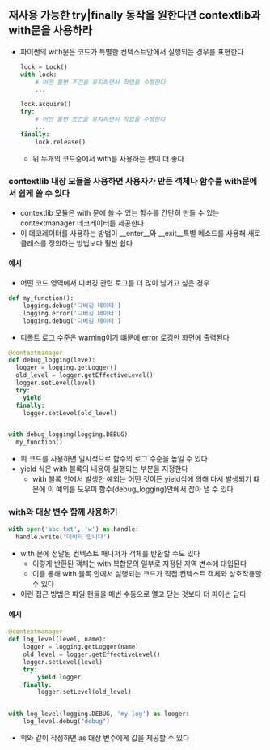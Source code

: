## 재사용 가능한 try|finally 동작을 원한다면 contextlib과 with문을 사용하라

- 파이썬의 with문은 코드가 특별한 컨텍스트안에서 실행되는 경우를 표현한다
    ```python
    lock = Lock()
    with lock:
        # 어떤 불변 조건을 유지하면서 작업을 수행한다 
        ...
    ```
    ```python
    lock.acquire()
    try:
        # 어떤 불변 조건을 유지하면서 작업을 수행한다 
        ...
    finally:
        lock.release()
    ```
  - 위 두개의 코드중에서 with를 사용하는 편이 더 좋다

### contextlib 내장 모듈을 사용하면 사용자가 만든 객체나 함수를 with문에서 쉽게 쓸 수 있다

- contextlib 모듈은 with 문에 쓸 수 있는 함수를 간단히 만들 수 있는 contextmanager 데코레이터를 제공한다
- 이 데코레이터를 사용하는 방법이 __enter__와 __exit__특별 메소드를 사용해 새로 클래스를 정의하는 방법보다 훨씬 쉽다

#### 예시

- 어떤 코드 영역에서 디버깅 관련 로그를 더 많이 남기고 싶은 경우

```python
def my_function():
    logging.debug('디버깅 데이터')
    logging.error('디버깅 데이터')
    logging.debug('디버깅 데이터')
```

- 디폴트 로그 수준은 warning이기 떄문에 error 로깅만 화면에 출력된다

```python
@contextmanager
def debug_logging(leve):
  logger = logging.getLogger()
  old_level = logger.getEffectiveLevel()
  logger.setLevel(level)
  try:
    yield
  finally:
    logger.setLevel(old_level)


with debug_logging(logging.DEBUG)
  my_function()
```

- 위 코드를 사용하면 일시적으로 함수의 로그 수준을 높일 수 있다
- yield 식은 with 블록의 내용이 실행되는 부분을 지정한다
  - with 블록 안에서 발생한 예외는 어떤 것이든 yield식에 의해 다시 발생되기 떄문에 이 예외를 도우미 함수(debug_logging)안에서 잡아 낼 수 있다

### with와 대상 변수 함께 사용하기

```python
with open('abc.txt', 'w') as handle:
  handle.write('데이터 입니다')
```

- with 문에 전달된 컨텍스트 매니저가 객체를 반환할 수도 있다
  - 이렇게 반환된 객체는 with 복합문의 일부로 지정된 지역 변수에 대입된다
  - 이를 통해 with 블록 안에서 실행되는 코드가 직접 컨텍스트 객체와 상호작용할 수 있다
- 이런 접근 방법은 파일 핸들을 매번 수동으로 열고 닫는 것보다 더 파이썬 답다

#### 예시

```python
@contextmanager
def log_level(level, name):
    logger = logging.getLogger(name)
    old_level = logger.getEffectiveLevel()
    logger.setLevel(level)
    try:
        yield logger
    finally:
        logger.setLevel(old_level)


with log_level(logging.DEBUG, 'my-log') as looger:
    log_level.debug("debug")
```

- 위와 같이 작성하면 as 대상 변수에게 값을 제공할 수 있다 